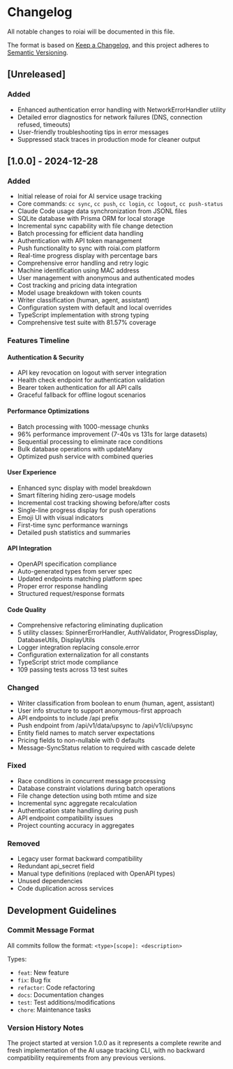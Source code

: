 # Changelog

All notable changes to roiai will be documented in this file.

The format is based on [Keep a Changelog](https://keepachangelog.com/en/1.0.0/),
and this project adheres to [Semantic Versioning](https://semver.org/spec/v2.0.0.html).

## [Unreleased]

### Added
- Enhanced authentication error handling with NetworkErrorHandler utility
- Detailed error diagnostics for network failures (DNS, connection refused, timeouts)
- User-friendly troubleshooting tips in error messages
- Suppressed stack traces in production mode for cleaner output

## [1.0.0] - 2024-12-28

### Added
- Initial release of roiai for AI service usage tracking
- Core commands: `cc sync`, `cc push`, `cc login`, `cc logout`, `cc push-status`
- Claude Code usage data synchronization from JSONL files
- SQLite database with Prisma ORM for local storage
- Incremental sync capability with file change detection
- Batch processing for efficient data handling
- Authentication with API token management
- Push functionality to sync with roiai.com platform
- Real-time progress display with percentage bars
- Comprehensive error handling and retry logic
- Machine identification using MAC address
- User management with anonymous and authenticated modes
- Cost tracking and pricing data integration
- Model usage breakdown with token counts
- Writer classification (human, agent, assistant)
- Configuration system with default and local overrides
- TypeScript implementation with strong typing
- Comprehensive test suite with 81.57% coverage

### Features Timeline

#### Authentication & Security
- API key revocation on logout with server integration
- Health check endpoint for authentication validation
- Bearer token authentication for all API calls
- Graceful fallback for offline logout scenarios

#### Performance Optimizations
- Batch processing with 1000-message chunks
- 96% performance improvement (7-40s vs 131s for large datasets)
- Sequential processing to eliminate race conditions
- Bulk database operations with updateMany
- Optimized push service with combined queries

#### User Experience
- Enhanced sync display with model breakdown
- Smart filtering hiding zero-usage models
- Incremental cost tracking showing before/after costs
- Single-line progress display for push operations
- Emoji UI with visual indicators
- First-time sync performance warnings
- Detailed push statistics and summaries

#### API Integration
- OpenAPI specification compliance
- Auto-generated types from server spec
- Updated endpoints matching platform spec
- Proper error response handling
- Structured request/response formats

#### Code Quality
- Comprehensive refactoring eliminating duplication
- 5 utility classes: SpinnerErrorHandler, AuthValidator, ProgressDisplay, DatabaseUtils, DisplayUtils
- Logger integration replacing console.error
- Configuration externalization for all constants
- TypeScript strict mode compliance
- 109 passing tests across 13 test suites

### Changed
- Writer classification from boolean to enum (human, agent, assistant)
- User info structure to support anonymous-first approach
- API endpoints to include /api prefix
- Push endpoint from /api/v1/data/upsync to /api/v1/cli/upsync
- Entity field names to match server expectations
- Pricing fields to non-nullable with 0 defaults
- Message-SyncStatus relation to required with cascade delete

### Fixed
- Race conditions in concurrent message processing
- Database constraint violations during batch operations
- File change detection using both mtime and size
- Incremental sync aggregate recalculation
- Authentication state handling during push
- API endpoint compatibility issues
- Project counting accuracy in aggregates

### Removed
- Legacy user format backward compatibility
- Redundant api_secret field
- Manual type definitions (replaced with OpenAPI types)
- Unused dependencies
- Code duplication across services

## Development Guidelines

### Commit Message Format
All commits follow the format: `<type>[scope]: <description>`

Types:
- `feat`: New feature
- `fix`: Bug fix
- `refactor`: Code refactoring
- `docs`: Documentation changes
- `test`: Test additions/modifications
- `chore`: Maintenance tasks

### Version History Notes
The project started at version 1.0.0 as it represents a complete rewrite and fresh implementation of the AI usage tracking CLI, with no backward compatibility requirements from any previous versions.